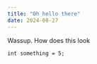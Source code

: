 ```yaml
---
title: "Oh hello there"
date: 2024-08-27
---
```


Wassup. How does this look

```
int something = 5;
```
